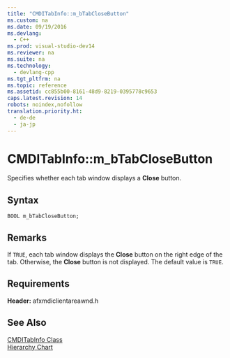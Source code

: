 ```yaml
---
title: "CMDITabInfo::m_bTabCloseButton"
ms.custom: na
ms.date: 09/19/2016
ms.devlang: 
  - C++
ms.prod: visual-studio-dev14
ms.reviewer: na
ms.suite: na
ms.technology: 
  - devlang-cpp
ms.tgt_pltfrm: na
ms.topic: reference
ms.assetid: cc855b00-8161-48d9-8219-0395778c9653
caps.latest.revision: 14
robots: noindex,nofollow
translation.priority.ht: 
  - de-de
  - ja-jp
---
```

# CMDITabInfo::m_bTabCloseButton
Specifies whether each tab window displays a **Close** button.  
  
## Syntax  
  
```  
BOOL m_bTabCloseButton;  
```  
  
## Remarks  
 If `TRUE`, each tab window displays the **Close** button on the right edge of the tab. Otherwise, the **Close** button is not displayed. The default value is `TRUE`.  
  
## Requirements  
 **Header:** afxmdiclientareawnd.h  
  
## See Also  
 [CMDITabInfo Class](../vs140/CMDITabInfo-Class.md)   
 [Hierarchy Chart](../vs140/Hierarchy-Chart.md)